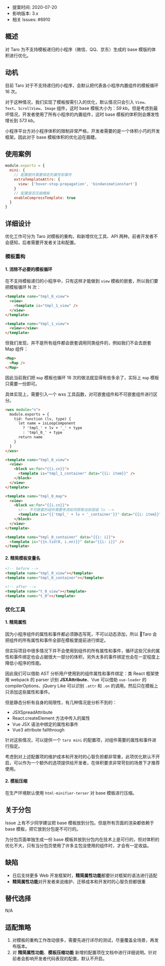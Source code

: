 - 提案时间: 2020-07-20
- 影响版本: 3.x
- 相关 Issues: #6910

## 概述

对 Taro 为不支持模板递归的小程序（微信、QQ、京东）生成的 base 模版的体积进行优化。

## 动机

目前 Taro 对于不支持递归的小程序，会默认把代表各小程序内置组件的模板循环 16 次。

对于这种情况，我们实现了模板按需引入的优化，默认情况只会引入 `View`、`Text`、`ScrollView`、`Image` 组件，这时 base 模板大小为：*59 kb*。但是考虑到最坏情况，开发者使用了所有小程序的内置组件，这时 base 模板的体积则会爆发性增长到 *573 kb*。

小程序平台方对小程序体积的限制非常严格，开发者需要的是一个体积小巧的开发框架。因此对于 base 模板体积的优化迫在眉睫。

## 使用案例

```js
module.exports = {
  mini: {
    // 配置额外需要绑定的属性和事件
    extraTemplateAttrs: {
      view: ['hover-stop-propagation', 'bindanimationstart']
    }
    // 配置是否压缩模板
    enableCompressTemplate: true
  }
}
```

## 详细设计

优化工作可分为 Taro 对模板的重构，和新增优化工具、API 两种。前者开发者不会感知，后者需要开发者关注和配置。

### 模板重构

#### 1. 消除不必要的模板循环

在不支持模板递归的小程序中，只有这样才能做到 `view` 模板的嵌套，所以我们要把模板循环 N 次：

```html
<template name="tmpl_0_view">
  <view>
    <template is="tmpl_1_view" />
  </view>
</template>

<template name="tmpl_1_view">
  <view></view>
</template>
```

但我们发现，并不是所有组件都会嵌套调用同类组件的，例如我们不会去嵌套 Map 组件：

```html
<Map>
  <Map />
</Map>
```

因此当前我们把 `map` 模板也循环 16 次的做法就显得有些多余了，实际上 `map` 模板只需要一份即可。

具体实现上，需要引入一个 wxs 工具函数，对可嵌套组件和不可嵌套组件进行区分。

```html
<wxs module="n">
  module.exports = {
    tid: function (lv, type) {
      let name = isLoopComponent
        ? 'tmpl_' + lv + '_' + type
        : 'tmpl_0_' + type
      return name
    }
  }
</wxs>

<template name="tmpl_0_view">
  <view>
    <block wx:for="{{i.cn}}">
      <template is="tmpl_1_container" data="{{i: item}}" />
    </block>
  </view>
</template>

<template name="tmpl_0_map">
  <view>
    <block wx:for="{{i.cn}}">
      <!-- 不可嵌套的组件需要考虑如何获取当前层级 lv -->
      <template is="{{'tmpl_' + lv + '_container'}}" data="{{i: item}}" />
    </block>
  </view>
</template>

<template name="tmpl_0_container" data="{{i: i}}">
  <template is="{{n.tid(0, i.nn)}}" data="{{i: i}}" />
</template>
```


#### 2. 精简模板变量名

```html
<!-- before -->
<template name="tmpl_0_view"></template>
<template name="tmpl_0_container"></template>

<!-- after -->
<template name="t_0_view"></template>
<template name="t_0"></template>
```

### 优化工具

#### 1. 精简属性

因为小程序组件的属性和事件都必须静态写死，不可以动态添加，所以 Taro 会把组件的所有属性和事件全部在模板里提前进行绑定。

但实际项目中很多情况下并不会使用到组件的所有属性和事件，循环这些冗余的属性和事件绑定也会占据很大一部分的体积，另外太多的事件绑定也会在一定程度上降低小程序的性能。

因此我们可以借助 AST 分析用户使用到的组件属性和事件绑定：类 React 框架使用 webpack 的 parser 识别 **JSXAttribute**、Vue 可以借助 `vue-loader` 的 compilerOptions、jQuery Like 可以识别 `.attr` 和 `.on` 的调用。然后只在模板上只添加这些属性和事件。

但是静态分析有自身的局限性，有几种情况是分析不到的：

* JSXSpreadAttribute
* React.createElement 方法中传入的属性
* Vue JSX 语法中绑定的属性和事件
* Vue3 attribute fallthrough

针对这些情况，可以提供一个 `taro mini` 的配置项，对组件需要的属性和事件进行指定。

考虑到对上述配置项的维护成本和开发时的心智负担都非常重，此项优化默认不开启，可以作为一个额外的选项提供给开发者，在体积要求非常苛刻的场景下才推荐使用。

#### 2. 模板压缩

在生产环境默认使用 `html-minifier-terser` 对 base 模板进行压缩。

## 关于分包

Issue 上有不少同学建议把 base 模板放到分包。但是所有页面的渲染都依赖于 base 模板，把它放到分包是不可行的。

为分包页面单独生成一份 base 模板并放到分包内在技术上是可行的，但对体积的优化不大，只有当分包页使用了许多主包没使用的组件时，才会有一定收益。

## 缺陷

- 日后支持更多 Web 开发框架时，**精简属性功能**都要针对框架的语法进行适配
- **精简属性功能**对开发者来说维护、迁移成本和开发时的心智负担都很重

## 替代选择

N/A

## 适配策略

1. 对模板的重构工作改动很多，需要先进行详尽的测试，尽量覆盖全场景，再发布版本。
2. 对 **精简属性功能**、**模板压缩功能** 新增的配置项在文档中进行详细说明。针对前者会影响开发者代码表现的配置，默认不开启。